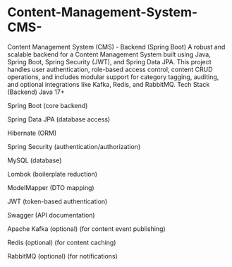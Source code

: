 # Content-Management-System-CMS-
Content Management System (CMS) - Backend (Spring Boot) A robust and scalable backend for a Content Management System built using Java, Spring Boot, Spring Security (JWT), and Spring Data JPA.
This project handles user authentication, role-based access control, content CRUD operations, and includes modular support for category tagging, auditing, and optional integrations like Kafka, Redis, and RabbitMQ.
Tech Stack (Backend)
Java 17+

Spring Boot (core backend)

Spring Data JPA (database access)

Hibernate (ORM)

Spring Security (authentication/authorization)

MySQL (database)

Lombok (boilerplate reduction)

ModelMapper (DTO mapping)

JWT (token-based authentication)

Swagger (API documentation)

Apache Kafka (optional) (for content event publishing)

Redis (optional) (for content caching)

RabbitMQ (optional) (for notifications)
